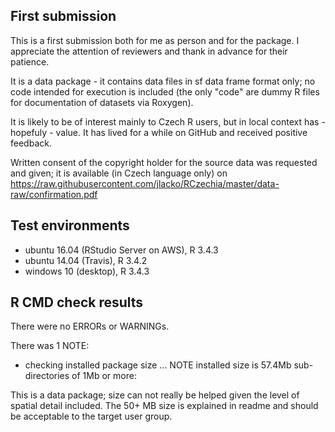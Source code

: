## First submission
This is a first submission both for me as person and for the package. I appreciate the attention of reviewers and thank in advance for their patience.

It is a data package - it contains data files in sf data frame format only; no code intended for execution is included (the only "code" are dummy R files for documentation of datasets via Roxygen). 

It is likely to be of interest mainly to Czech R users, but in local context has - hopefuly - value. It has lived for a while on GitHub and received positive feedback.

Written consent of the copyright holder for the source data was requested and given; it is available (in Czech language only) on https://raw.githubusercontent.com/jlacko/RCzechia/master/data-raw/confirmation.pdf

## Test environments
* ubuntu 16.04 (RStudio Server on AWS), R 3.4.3
* ubuntu 14.04 (Travis), R 3.4.2
* windows 10 (desktop), R 3.4.3

## R CMD check results
There were no ERRORs or WARNINGs. 

There was 1 NOTE:

* checking installed package size ... NOTE
  installed size is 57.4Mb
  sub-directories of 1Mb or more:
    
This is a data package; size can not really be helped given the level of spatial detail included. The 50+ MB size is explained in readme and should be acceptable to the target user group.

